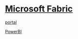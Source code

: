 # [Microsoft Fabric](https://learn.microsoft.com/en-us/fabric/get-started/microsoft-fabric-overview)

[portal](https://app.fabric.microsoft.com/)

[PowerBI](https://github.com/davidkhala/power/tree/main/bi)
